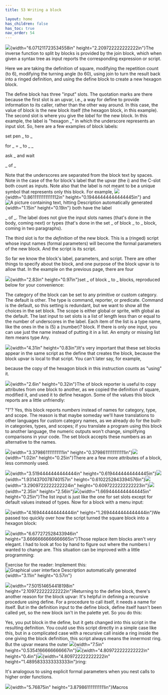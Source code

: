 ```yaml
---
title: 53 Writing a block

layout: home
has_children: false
has_toc: true
nav_order: 54
---
```



![](/snap-manual/assets/images/image947.png){width="6.071211723534558in"
height="2.209722222222222in"}The inverse function to split by blocks is
provided by the join block, which when given a syntax tree as input
reports the corresponding expression or script.

Here we are taking the definition of square, modifying the repetition
count (to 6), modifying the turning angle (to 60), using join to turn
the result back into a ringed definition, and using the define block to
create a new hexagon block.

The define block has three "input" slots. The quotation marks are there
because the first slot is an upvar, i.e., a way for define to provide
information to its caller, rather than the other way around. In this
case, the value of block is the new block itself (the hexagon block, in
this example). The second slot is where you give the *label* for the new
block. In this example, the label is "hexagon \_" in which the
underscore represents an input slot. So, here are a few examples of
block labels:

set pen \_ to \_

for \_ = \_ to \_ \_

ask \_ and wait

\_ of \_

Note that the underscores are separated from the block text by spaces.
Note in the case of the for block's label that the upvar (the i) and the
C-slot both count as inputs. Note also that the label is not meant to be
a unique symbol that represents only this block. For example,
![](/snap-manual/assets/images/image628.png){width="0.8611111111111112in"
height="0.19444444444444445in"} and ![A picture containing text, hitting
Description automatically
generated](/snap-manual/assets/images/image376.png){width="1.15in"
height="0.19in"} both have the label

\_ of \_. The label does not give the input slots names (that's done in
the body, coming next) or types (that's done in the set \_ of block \_
to \_ block, coming in two paragraphs).

The third slot is for the *definition* of the new block. This is a
(ringed) script whose input names (formal parameters) will become the
formal parameters of the new block. And the script is its script.

So far we know the block's label, parameters, and script. There are
other things to specify about the block, and one purpose of the block
upvar is to allow that. In the example on the previous page, there are
four

![](/snap-manual/assets/images/image951.png){width="2.83in"
height="0.97in"}set \_ of block \_ to \_ blocks, reproduced below for
your convenience:

The category of the block can be set to any primitive or custom
category. The default is other. The type is command, reporter, or
predicate. Command is the default, so this setting is redundant, but we
want to show all the choices in the set block. The scope is either
global or sprite, with global as the default. The last input to set
slots is a list of length less than or equal to the number of
underscores in the label. Each item of the list is a type name, like the
ones in the is (5) a (number)? block. If there is only one input, you
can use just the name instead of putting it in a list. An empty or
missing list item means type Any.

![](/snap-manual/assets/images/image952.png){width="4.31in"
height="0.83in"}It\'s very important that these set blocks appear in the
same script as the define that creates the block, because the block
upvar is local to that script. You can't later say, for example,

because the copy of the hexagon block in this instruction counts as
"using" it.

![](/snap-manual/assets/images/image953.png){width="2.6in"
height="0.32in"}The of block reporter is useful to copy attributes from
one block to another, as we copied the definition of square, modified
it, and used it to define hexagon. Some of the values this block reports
are a little unfriendly:

"1"? Yes, this block reports *numbers* instead of names for category,
type, and scope. The reason is that maybe someday we'll have
translations to other languages for custom category names, as we already
do for the built-in categories, types, and scopes; if you translate a
program using this block to another language, the numeric outputs won't
change, simplifying comparisons in your code. The set block accepts
these numbers as an alternative to the names.

![](/snap-manual/assets/images/image954.png){width="3.379861111111111in"
height="0.3798611111111111in"}![](/snap-manual/assets/images/image955.png){width="1.02in"
height="0.25in"}There are a few more attributes of a block, less
commonly used.

![](/snap-manual/assets/images/image956.png){width="3.5194444444444444in"
height="0.6194444444444445in"}![](/snap-manual/assets/images/image957.png){width="1.9314370078740157in"
height="0.6102252843394576in"}![](/snap-manual/assets/images/image961.png){width="3.2909722222222224in"
height="0.6097222222222223in"}![](/snap-manual/assets/images/image962.png){width="2.35in"
height="2.56in"}![](/snap-manual/assets/images/image963.png){width="1.6694444444444445in"
height="0.25in"}The list input is just like the one for set slots except
for default values instead of types. Now for a block with a menu input:

![](/snap-manual/assets/images/image964.png){width="4.169444444444444in"
height="1.2694444444444444in"}We passed too quickly over how the script
turned the square block into a hexagon block:

![](/snap-manual/assets/images/image965.png){width="6.677272528433946in"
height="3.6666666666666665in"}Those replace item blocks aren't very
elegant. I had to look at foo by hand to figure out where the numbers I
wanted to change are. This situation can be improved with a little
programming:

Exercise for the reader: Implement this:![Graphical user interface
Description automatically
generated](/snap-manual/assets/images/image971.png){width="3.11in"
height="0.57in"}

![](/snap-manual/assets/images/image972.png){width="7.501514654418198in"
height="2.109722222222222in"}Returning to the define block, there's
another reason for the block upvar: It's helpful in defining a recursive
procedure using define. For a procedure to call itself, it needs a name
for itself. But in the definition input to the define block, define
itself hasn't been called yet, so the new block isn't in the palette
yet. So you do this:

Yes, you put block in the define, but it gets changed into this script
in the resulting definition. You could use this script directly in a
simple case like this, but in a complicated case with a recursive call
inside a ring inside the one giving the block definition, this script
always means the innermost ring. But the upvar means the outer
![](/snap-manual/assets/images/image978.png){width="7.5in"
height="0.5354166666666667in"}![](/snap-manual/assets/images/image979.png){width="4.809722222222222in"
height="0.4in"}![](/snap-manual/assets/images/image980.png){width="4.809722222222222in"
height="1.4895833333333333in"}ring:

It's analogous to using explicit formal parameters when you nest calls
to higher order functions.

![](/snap-manual/assets/images/image981.png){width="5.76875in" height="3.879861111111111in"}Macros

